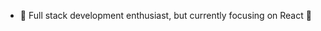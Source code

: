 - 👀 Full stack development enthusiast, but currently focusing on React 🌱

<!---
NicolauzPitterz/NicolauzPitterz is a ✨ special ✨ repository because its `README.md` (this file) appears on your GitHub profile.
You can click the Preview link to take a look at your changes.
--->
